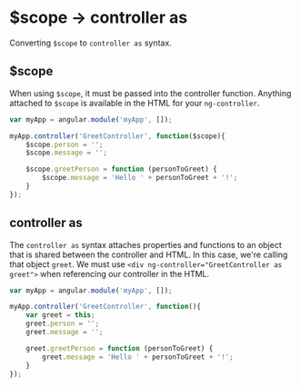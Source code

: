 # $scope -> controller as

Converting `$scope` to `controller as` syntax.

## $scope

When using `$scope`, it must be passed into the controller function. Anything attached to `$scope` is available in the HTML for your `ng-controller`. 

```JavaScript
var myApp = angular.module('myApp', []);

myApp.controller('GreetController', function($scope){
    $scope.person = '';
    $scope.message = '';

    $scope.greetPerson = function (personToGreet) {
        $scope.message = 'Hello ' + personToGreet + '!';
    }
});
```


## controller as

The `controller as` syntax attaches properties and functions to an object that is shared between the controller and HTML. In this case, we're calling that object `greet`. We must use `<div ng-controller="GreetController as greet">` when referencing our controller in the HTML.

```JavaScript
var myApp = angular.module('myApp', []);

myApp.controller('GreetController', function(){
    var greet = this;
    greet.person = '';
    greet.message = '';

    greet.greetPerson = function (personToGreet) {
        greet.message = 'Hello ' + personToGreet + '!';
    }
});
```